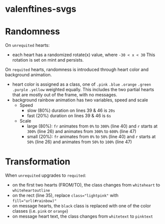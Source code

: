# valenftines-svgs

# Randomness
On `unrequited` hearts:
- each heart has a randomized rotate(x) value, where `-30 < x < 30` This rotation is set on mint and persists.

On `requited` hearts, randomness is introduced through heart color and background animation.
- heart color is assigned as a class, one of `.pink` `.blue` `.orange` `.green` `.purple` `.yellow` weighted equally. This includes the two partial hearts that are mostly out of the frame, with no messages.
- background rainbow animation has two variables, speed and scale
  - Speed
    - slow (80%) duration on lines 39 & 46 is `20s`
    - fast (20%) duration on lines 39 & 46 is `6s`
  - Scale
    - large (80%): `fr` animates from `0%` to `300%` (line 40) and `r` starts at `300%` (line 26) and animates from `300%` to `600%` (line 47)
    - small (20%): `fr` animates from `0%` to `50%` (line 40) and `r` starts at `50%` (line 26) and animates from `50%` to `100%` (line 47)


# Transformation
When `unrequited` upgrades to `requited`:
- on the first two hearts (FROM/TO), the class changes from `whiteheart` to `whiteheartoutline`
- on the rect (line 35), replace `class="lightpink"` with `fill="url(#rainbow)"`
- on message hearts, the `black` class is replaced with one of the color classes (i.e. `pink` or `orange`)
- on message heart text, the class changes from `whitetext` to `pinktext`
